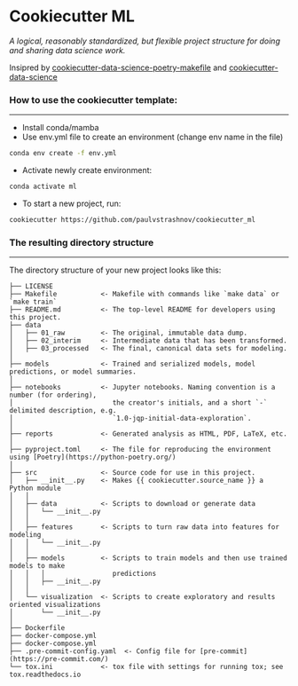 # Cookiecutter ML

_A logical, reasonably standardized, but flexible project structure for doing and sharing data science work._

Insipred by [cookiecutter-data-science-poetry-makefile](https://github.com/IngerMathilde/cookiecutter-data-science-poetry-makefile) and [cookiecutter-data-science](http://drivendata.github.io/cookiecutter-data-science/)


### How to use the cookiecutter template:
-----------
 - Install conda/mamba 
 - Use env.yml file to create an environment (change env name in the file)

``` bash
conda env create -f env.yml
```
 - Activate newly create environment:
 
``` bash
conda activate ml
```

- To start a new project, run:
``` bash
cookiecutter https://github.com/paulvstrashnov/cookiecutter_ml
```

### The resulting directory structure
------------

The directory structure of your new project looks like this: 

```
├── LICENSE
├── Makefile           <- Makefile with commands like `make data` or `make train`
├── README.md          <- The top-level README for developers using this project.
├── data
│   ├── 01_raw         <- The original, immutable data dump.
│   ├── 02_interim     <- Intermediate data that has been transformed.
│   ├── 03_processed   <- The final, canonical data sets for modeling.
│
├── models             <- Trained and serialized models, model predictions, or model summaries.
│
├── notebooks          <- Jupyter notebooks. Naming convention is a number (for ordering),
│                         the creator's initials, and a short `-` delimited description, e.g.
│                         `1.0-jqp-initial-data-exploration`.
│
├── reports            <- Generated analysis as HTML, PDF, LaTeX, etc.
│
├── pyproject.toml     <- The file for reproducing the environment using [Poetry](https://python-poetry.org/)
│
├── src                <- Source code for use in this project.
│   ├── __init__.py    <- Makes {{ cookiecutter.source_name }} a Python module
│   │
│   ├── data           <- Scripts to download or generate data
│   │   └── __init__.py
│   │
│   ├── features       <- Scripts to turn raw data into features for modeling
│   │   └── __init__.py
│   │
│   ├── models         <- Scripts to train models and then use trained models to make
│   │   │                 predictions
│   │   ├── __init__.py
│   │
│   └── visualization  <- Scripts to create exploratory and results oriented visualizations
│       └── __init__.py
│
├── Dockerfile
├── docker-compose.yml
├── docker-compose.yml
├── .pre-commit-config.yaml  <- Config file for [pre-commit](https://pre-commit.com/)
└── tox.ini            <- tox file with settings for running tox; see tox.readthedocs.io

```
